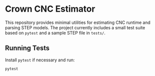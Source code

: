 # Crown CNC Estimator

This repository provides minimal utilities for estimating CNC runtime and
parsing STEP models. The project currently includes a small test suite
based on `pytest` and a sample STEP file in `tests/`.

## Running Tests

Install `pytest` if necessary and run:

```bash
pytest
```
